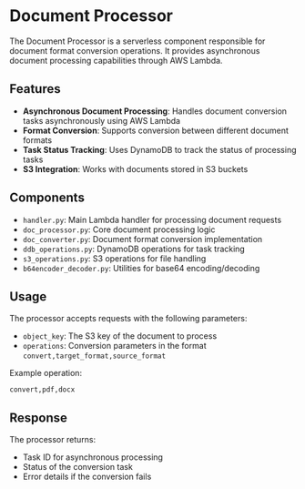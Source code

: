 # Document Processor

The Document Processor is a serverless component responsible for document format conversion operations. It provides asynchronous document processing capabilities through AWS Lambda.

## Features

- **Asynchronous Document Processing**: Handles document conversion tasks asynchronously using AWS Lambda
- **Format Conversion**: Supports conversion between different document formats
- **Task Status Tracking**: Uses DynamoDB to track the status of processing tasks
- **S3 Integration**: Works with documents stored in S3 buckets

## Components

- `handler.py`: Main Lambda handler for processing document requests
- `doc_processor.py`: Core document processing logic
- `doc_converter.py`: Document format conversion implementation
- `ddb_operations.py`: DynamoDB operations for task tracking
- `s3_operations.py`: S3 operations for file handling
- `b64encoder_decoder.py`: Utilities for base64 encoding/decoding

## Usage

The processor accepts requests with the following parameters:
- `object_key`: The S3 key of the document to process
- `operations`: Conversion parameters in the format `convert,target_format,source_format`

Example operation:
```
convert,pdf,docx
```

## Response

The processor returns:
- Task ID for asynchronous processing
- Status of the conversion task
- Error details if the conversion fails
